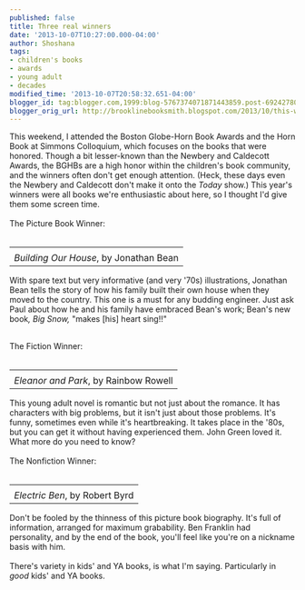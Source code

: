 ```yaml
---
published: false
title: Three real winners
date: '2013-10-07T10:27:00.000-04:00'
author: Shoshana
tags:
- children's books
- awards
- young adult
- decades
modified_time: '2013-10-07T20:58:32.651-04:00'
blogger_id: tag:blogger.com,1999:blog-5767374071871443859.post-6924278071920044597
blogger_orig_url: http://brooklinebooksmith.blogspot.com/2013/10/this-weekend-i-attended-boston-globe.html
---
```


This weekend, I attended the Boston Globe-Horn Book Awards and the Horn Book at Simmons Colloquium, which focuses on the books that were honored. Though a bit lesser-known than the Newbery and Caldecott Awards, the BGHBs are a high honor within the children's book community, and the winners often don't get enough attention. (Heck, these days even the Newbery and Caldecott don't make it onto the <i>Today</i>&nbsp;show.) This year's winners were all books we're enthusiastic about here, so I thought I'd give them some screen time.<br /><br />The Picture Book Winner:<br /><br /><table align="center" cellpadding="0" cellspacing="0" class="tr-caption-container" style="margin-left: auto; margin-right: auto; text-align: center;"><tbody><tr><td style="text-align: center;"><a class="thickbox initThickbox-processed" href="http://images.indiebound.com/236/380/9780374380236.jpg" rel="field_image_cache_0" style="background-color: white; color: #4b5cc3; font-family: 'Helvetica neue', Helvetica, Arial, Verdana, sans-serif; font-size: 12px; font-weight: bold; line-height: 18px; margin-left: auto; margin-right: auto; text-align: center; text-decoration: none;" title="Building Our House"><img src="http://images.booksense.com/images/books/236/380/FC9780374380236.JPG" style="border: 0px;" title="" /></a></td></tr><tr><td class="tr-caption" style="text-align: center;"><i>Building Our House</i>, by Jonathan Bean</td></tr></tbody></table>With spare text but very informative (and very '70s) illustrations, Jonathan Bean tells the story of how his family built their own house when they moved to the country. This one is a must for any budding engineer. Just ask Paul about how he and his family have embraced Bean's work; Bean's new book<i>, Big Snow, </i>"makes [his] heart sing!!"<br /><div><br /></div><div>The Fiction Winner:&nbsp;</div><div><br /></div><table align="center" cellpadding="0" cellspacing="0" class="tr-caption-container" style="margin-left: auto; margin-right: auto; text-align: center;"><tbody><tr><td style="text-align: center;"><a class="thickbox initThickbox-processed" href="http://images.indiebound.com/579/012/9781250012579.jpg" rel="field_image_cache_0" style="background-color: white; color: #4b5cc3; font-family: 'Helvetica neue', Helvetica, Arial, Verdana, sans-serif; font-size: 12px; font-weight: bold; line-height: 18px; margin-left: auto; margin-right: auto; text-align: center; text-decoration: none;" title="Eleanor &amp; Park"><img src="http://images.booksense.com/images/books/579/012/FC9781250012579.JPG" style="border: 0px;" title="" /></a></td></tr><tr><td class="tr-caption" style="text-align: center;"><i>Eleanor and Park</i>, by Rainbow Rowell</td></tr></tbody></table>This young adult novel is romantic but not just about the romance. It has characters with big problems, but it isn't just about those problems. It's funny, sometimes even while it's heartbreaking. It takes place in the '80s, but you can get it without having experienced them. John Green loved it. What more do you need to know?<br /><div><br /></div><div>The Nonfiction Winner:</div><div><br /></div><table align="center" cellpadding="0" cellspacing="0" class="tr-caption-container" style="margin-left: auto; margin-right: auto; text-align: center;"><tbody><tr><td style="text-align: center;"><a class="thickbox initThickbox-processed" href="http://images.indiebound.com/495/737/9780803737495.jpg" rel="field_image_cache_0" style="background-color: white; color: #4b5cc3; font-family: 'Helvetica neue', Helvetica, Arial, Verdana, sans-serif; font-size: 12px; font-weight: bold; line-height: 18px; margin-left: auto; margin-right: auto; text-align: center; text-decoration: none;" title="Electric Ben: The Amazing Life and Times of Benjamin Franklin"><img src="http://images.booksense.com/images/books/495/737/FC9780803737495.JPG" style="border: 0px;" title="" /></a></td></tr><tr><td class="tr-caption" style="text-align: center;"><i>Electric Ben</i>, by Robert Byrd</td></tr></tbody></table>Don't be fooled by the thinness of this picture book biography. It's full of information, arranged for maximum grabability. Ben Franklin had personality, and by the end of the book, you'll feel like you're on a nickname basis with him.<br /><div><br /></div><div>There's variety in kids' and YA books, is what I'm saying. Particularly in <i>good</i>&nbsp;kids' and YA books.</div>